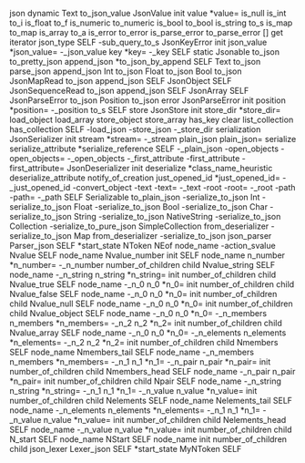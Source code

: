 json
	dynamic
		Text
			to_json_value
		JsonValue
			init
			value
			*value=
			is_null
			is_int
			to_i
			is_float
			to_f
			is_numeric
			to_numeric
			is_bool
			to_bool
			is_string
			to_s
			is_map
			to_map
			is_array
			to_a
			is_error
			to_error
			is_parse_error
			to_parse_error
			[]
			get
			iterator
			json_type
			SELF
			-sub_query_to_s
		JsonKeyError
			init
			json_value
			*json_value=
			-_json_value
			key
			*key=
			-_key
			SELF
	static
		Jsonable
			to_json
			to_pretty_json
			append_json
			*to_json_by_append
			SELF
		Text
			to_json
			parse_json
			append_json
		Int
			to_json
		Float
			to_json
		Bool
			to_json
		JsonMapRead
			to_json
			append_json
			SELF
		JsonObject
			SELF
		JsonSequenceRead
			to_json
			append_json
			SELF
		JsonArray
			SELF
		JsonParseError
			to_json
		Position
			to_json
	error
		JsonParseError
			init
			position
			*position=
			-_position
			to_s
			SELF
	store
		JsonStore
			init
			store_dir
			*store_dir=
			load_object
			load_array
			store_object
			store_array
			has_key
			clear
			list_collection
			has_collection
			SELF
			-load_json
			-store_json
			-_store_dir
	serialization
		JsonSerializer
			init
			stream
			*stream=
			-_stream
			plain_json
			plain_json=
			serialize
			serialize_attribute
			*serialize_reference
			SELF
			-_plain_json
			-open_objects
			-open_objects=
			-_open_objects
			-_first_attribute
			-first_attribute
			-first_attribute=
		JsonDeserializer
			init
			deserialize
			*class_name_heuristic
			deserialize_attribute
			notify_of_creation
			just_opened_id
			*just_opened_id=
			-_just_opened_id
			-convert_object
			-text
			-text=
			-_text
			-root
			-root=
			-_root
			-path
			-path=
			-_path
			SELF
		Serializable
			to_plain_json
			-serialize_to_json
		Int
			-serialize_to_json
		Float
			-serialize_to_json
		Bool
			-serialize_to_json
		Char
			-serialize_to_json
		String
			-serialize_to_json
		NativeString
			-serialize_to_json
		Collection
			-serialize_to_pure_json
		SimpleCollection
			from_deserializer
			-serialize_to_json
		Map
			from_deserializer
			-serialize_to_json
	json_parser
		Parser_json
			SELF
			*start_state
		NToken
		NEof
			node_name
			-action_svalue
		Nvalue
			SELF
			node_name
		Nvalue_number
			init
			SELF
			node_name
			n_number
			*n_number=
			-_n_number
			number_of_children
			child
		Nvalue_string
			SELF
			node_name
			-_n_string
			n_string
			*n_string=
			init
			number_of_children
			child
		Nvalue_true
			SELF
			node_name
			-_n_0
			n_0
			*n_0=
			init
			number_of_children
			child
		Nvalue_false
			SELF
			node_name
			-_n_0
			n_0
			*n_0=
			init
			number_of_children
			child
		Nvalue_null
			SELF
			node_name
			-_n_0
			n_0
			*n_0=
			init
			number_of_children
			child
		Nvalue_object
			SELF
			node_name
			-_n_0
			n_0
			*n_0=
			-_n_members
			n_members
			*n_members=
			-_n_2
			n_2
			*n_2=
			init
			number_of_children
			child
		Nvalue_array
			SELF
			node_name
			-_n_0
			n_0
			*n_0=
			-_n_elements
			n_elements
			*n_elements=
			-_n_2
			n_2
			*n_2=
			init
			number_of_children
			child
		Nmembers
			SELF
			node_name
		Nmembers_tail
			SELF
			node_name
			-_n_members
			n_members
			*n_members=
			-_n_1
			n_1
			*n_1=
			-_n_pair
			n_pair
			*n_pair=
			init
			number_of_children
			child
		Nmembers_head
			SELF
			node_name
			-_n_pair
			n_pair
			*n_pair=
			init
			number_of_children
			child
		Npair
			SELF
			node_name
			-_n_string
			n_string
			*n_string=
			-_n_1
			n_1
			*n_1=
			-_n_value
			n_value
			*n_value=
			init
			number_of_children
			child
		Nelements
			SELF
			node_name
		Nelements_tail
			SELF
			node_name
			-_n_elements
			n_elements
			*n_elements=
			-_n_1
			n_1
			*n_1=
			-_n_value
			n_value
			*n_value=
			init
			number_of_children
			child
		Nelements_head
			SELF
			node_name
			-_n_value
			n_value
			*n_value=
			init
			number_of_children
			child
		N_start
			SELF
			node_name
		NStart
			SELF
			node_name
			init
			number_of_children
			child
	json_lexer
		Lexer_json
			SELF
			*start_state
		MyNToken
			SELF

